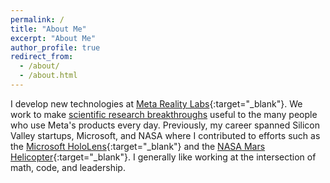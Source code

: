 ```yaml
---
permalink: /
title: "About Me"
excerpt: "About Me"
author_profile: true
redirect_from: 
  - /about/
  - /about.html
---
```


I develop new technologies at [Meta Reality Labs](https://about.meta.com/realitylabs/){:target="_blank"}. We work to make [scientific research breakthroughs](https://www.youtube.com/watch?v=MVYrJJNdrEg) useful to the many people who use Meta's products every day. Previously, my career spanned Silicon Valley startups, Microsoft, and NASA where I contributed to efforts such as the [Microsoft HoloLens](https://www.microsoft.com/en-us/hololens){:target="_blank"} and the [NASA Mars Helicopter](https://mars.nasa.gov/technology/helicopter/){:target="_blank"}. I generally like working at the intersection of math, code, and leadership. 
